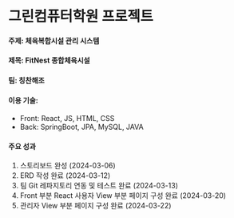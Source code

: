 # 그린컴퓨터학원 프로젝트

#### 주제: 체육복합시설 관리 시스템
#### 제목: FitNest 종합체육시설
#### 팀: 칭찬해조
#### 이용 기술:
* Front: React, JS, HTML, CSS
* Back: SpringBoot, JPA, MySQL, JAVA

#### 주요 성과
1. 스토리보드 완성 (2024-03-06)
2. ERD 작성 완료 (2024-03-12)
3. 팀 Git 레파지토리 연동 및 테스트 완료 (2024-03-13)
4. Front 부분 React 사용자 View 부분 페이지 구성 완료 (2024-03-20)
5. 관리자 View 부분 페이지 구성 완료 (2024-03-22)
